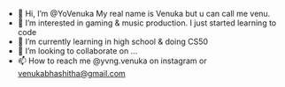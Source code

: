 - 👋 Hi, I’m @YoVenuka My real name is Venuka but u can call me venu.
- 👀 I’m interested in gaming & music production. I just started learning to code
- 🌱 I’m currently learning in high school & doing CS50
- 💞️ I’m looking to collaborate on ...
- 📫 How to reach me @yvng.venuka on instagram or venukabhashitha@gmail.com

<!---

--->
